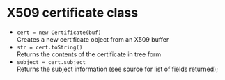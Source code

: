 
# X509 certificate class

* `cert = new Certificate(buf)`  
  Creates a new certificate object from an X509 buffer
* `str = cert.toString()`  
  Returns the contents of the certificate in tree form
* `subject = cert.subject`  
  Returns the subject information (see source for list of fields returned);
